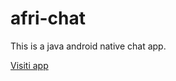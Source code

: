 # afri-chat
This is a java android native chat app.

[Visiti app](https://play.google.com/store/apps/details?id=com.emmajerry2016.africlite)
